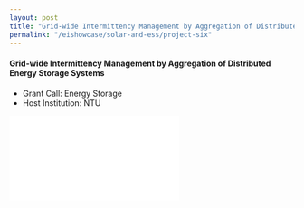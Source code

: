 ```yaml
---
layout: post
title: "Grid-wide Intermittency Management by Aggregation of Distributed Energy Storage Systems"
permalink: "/eishowcase/solar-and-ess/project-six"
---
```

#### Grid-wide Intermittency Management by Aggregation of Distributed Energy Storage Systems
* Grant Call: Energy Storage
* Host Institution: NTU

<div class="showcase-embed-container">
	<embed type="application/pdf" src="/files/showcase/solar_ess_06.pdf#view=FitH">
</div>
